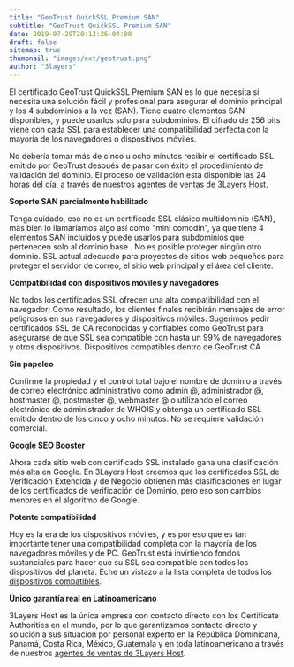 ```yaml
---
title: "GeoTrust QuickSSL Premium SAN"
subtitle: "GeoTrust QuickSSL Premium SAN"
date: 2019-07-29T20:12:26-04:00
draft: false
sitemap: true
thumbnail: "images/ext/geotrust.png"
author: "3layers"
---
```


El certificado GeoTrust QuickSSL Premium SAN es lo que necesita si necesita una solución fácil y profesional para asegurar el dominio principal y los 4 subdominios a la vez (SAN). Tiene cuatro elementos SAN disponibles, y puede usarlos solo para subdominios. El cifrado de 256 bits viene con cada SSL para establecer una compatibilidad perfecta con la mayoría de los navegadores o dispositivos móviles.

No debería tomar más de cinco u ocho minutos recibir el certificado SSL emitido por GeoTrust después de pasar con éxito el procedimiento de validación del dominio. El proceso de validación está disponible las 24 horas del día, a través de nuestros [agentes de ventas de 3Layers Host](https://3layers.host/contact/).

**Soporte SAN parcialmente habilitado**

Tenga cuidado, eso no es un certificado SSL clásico multidominio (SAN), más bien lo llamaríamos algo así como "mini comodín", ya que tiene 4 elementos SAN incluidos y puede usarlos para subdominios que pertenecen solo al dominio base . No es posible proteger ningún otro dominio. SSL actual adecuado para proyectos de sitios web pequeños para proteger el servidor de correo, el sitio web principal y el área del cliente.

**Compatibilidad con dispositivos móviles y navegadores**

No todos los certificados SSL ofrecen una alta compatibilidad con el navegador; Como resultado, los clientes finales recibirán mensajes de error peligrosos en sus navegadores y dispositivos móviles. Sugerimos pedir certificados SSL de CA reconocidas y confiables como GeoTrust para asegurarse de que SSL sea compatible con hasta un 99% de navegadores y otros dispositivos. Dispositivos compatibles dentro de GeoTrust CA

**Sin papeleo**

Confirme la propiedad y el control total bajo el nombre de dominio a través de correo electrónico administrativo como admin @, administrador @, hostmaster @, postmaster @, webmaster @ o utilizando el correo electrónico de administrador de WHOIS y obtenga un certificado SSL emitido dentro de los cinco y ocho minutos. No se requiere validación comercial.

**Google SEO Booster**

Ahora cada sitio web con certificado SSL instalado gana una clasificación más alta en Google. En 3Layers Host creemos que los certificados SSL de Verificación Extendida y de Negocio obtienen más clasificaciones en lugar de los certificados de verificación de Dominio, pero eso son cambios menores en el algoritmo de Google.

**Potente compatibilidad**

Hoy es la era de los dispositivos móviles, y es por eso que es tan importante tener una compatibilidad completa con la mayoría de los navegadores móviles y de PC. GeoTrust está invirtiendo fondos sustanciales para hacer que su SSL sea compatible con todos los dispositivos del planeta. Eche un vistazo a la lista completa de todos los [dispositivos compatibles](https://3layers.host/blog/compatibilidad-de-dispositivos-con-ssl/).

**Único garantía real en Latinoamericano**

3Layers Host es la única empresa con contacto directo con los Certificate Authorities en el mundo, por lo que garantizamos contacto directo y solución a sus situacion por personal experto en la República Dominicana, Panamá, Costa Rica, México, Guatemala y en toda latinoamericano a través de nuestros [agentes de ventas de 3Layers Host](https://3layers.host/contact/).